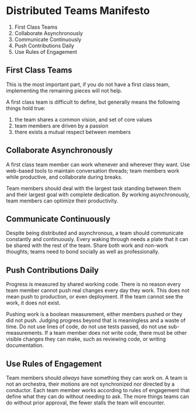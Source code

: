 # Distributed Teams Manifesto

1. First Class Teams
2. Collaborate Asynchronously
3. Communicate Continuously
4. Push Contributions Daily
5. Use Rules of Engagement

## First Class Teams

This is the most important part, 
if you do not have a first class team, 
implementing the remaining pieces will not help.

A first class team is difficult to define,
but generally means the following things hold true:

1. the team shares a common vision, and set of core values
2. team members are driven by a passion
3. there exists a mutual respect between members

## Collaborate Asynchronously

A first class team member can work whenever and wherever they want.
Use web-based tools to maintain conversation threads;
team members work while productive, and collaborate during breaks.

Team members should deal with the largest task standing between them and their largest goal with complete dedication. By working asynchronously, team members can optimize their productivity.

## Communicate Continuously

Despite being distributed and asynchronous,
a team should communicate constantly and continuously.
Every waking through needs a plate that it can be shared with the rest of the team.
Share both work and non-work thoughts;
teams need to bond socially as well as professionally.

## Push Contributions Daily

Progress is measured by shared working code.
There is no reason every team member cannot push real changes every day they work.
This does not mean push to production, or even deployment.
If the team cannot see the work, it does not exist.

Pushing work is a boolean measurement, either members pushed or they did not push.
Judging progress beyond that is meaningless and a waste of time.
Do not use lines of code, do not use tests passed, do not use sub-measurements.
If a team member does not write code, there must be other visible changes they can make,
such as reviewing code, or writing documentation.

## Use Rules of Engagement

Team members should _always_ have something they can work on.
A team is not an orchestra, their motions are not synchronized nor directed by a conductor.
Each team member works according to rules of engagement that define what they can do without needing to ask.
The more things teams can do without prior approval, the fewer stalls the team will encounter.

